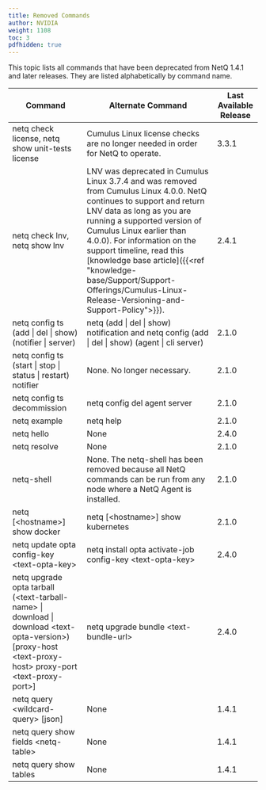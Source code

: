 ```yaml
---
title: Removed Commands
author: NVIDIA
weight: 1108
toc: 3
pdfhidden: true
---
```

This topic lists all commands that have been deprecated from NetQ 1.4.1 and later releases. They are listed alphabetically by command name.

| Command | Alternate Command | Last Available Release |
| --- | --- | --- |
| netq check license, netq show unit-tests license | Cumulus Linux license checks are no longer needed in order for NetQ to operate.| 3.3.1 | 
| netq check lnv, netq show lnv | LNV was deprecated in Cumulus Linux 3.7.4 and was removed from Cumulus Linux 4.0.0. NetQ continues to support and return LNV data as long as you are running a supported version of Cumulus Linux earlier than 4.0.0). For information on the support timeline, read this [knowledge base article]({{<ref "knowledge-base/Support/Support-Offerings/Cumulus-Linux-Release-Versioning-and-Support-Policy">}}). | 2.4.1 |
| netq config ts (add \| del \| show) (notifier \| server) | netq (add \| del \| show) notification and netq config (add \| del \| show) (agent \| cli server) | 2.1.0 |
| netq config ts (start \| stop \| status \| restart) notifier | None. No longer necessary. | 2.1.0 |
| netq config ts decommission | netq config del agent server | 2.1.0 |
| netq example | netq help | 2.1.0 |
| netq hello | None | 2.4.0 |
| netq resolve | None | 2.1.0 |
| netq-shell | None. The netq-shell has been removed because all NetQ commands can be run from any node where a NetQ Agent is installed. | 2.1.0 |
| netq [\<hostname\>] show docker | netq [\<hostname\>] show kubernetes | 2.1.0 |
| netq update opta config-key \<text-opta-key\> | netq install opta activate-job config-key \<text-opta-key\> | 2.4.0 |
| netq upgrade opta tarball (\<text-tarball-name\> \| download \| download \<text-opta-version\>) [proxy-host \<text-proxy-host\> proxy-port \<text-proxy-port\>] | netq upgrade bundle \<text-bundle-url\>	| 2.4.0 |
| netq query \<wildcard-query\> [json] | None | 1.4.1 |
| netq query show fields \<netq-table\> | None | 1.4.1 |
| netq query show tables | None | 1.4.1 |
